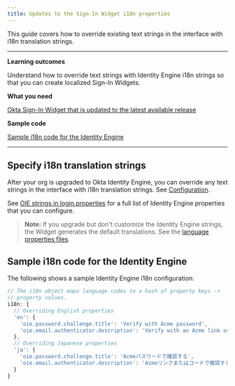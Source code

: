 ```yaml
---
title: Updates to the Sign-In Widget i18n properties
---
```


<ApiLifecycle access="ie" />

This guide covers how to override existing text strings in the interface with i18n translation strings.

---

**Learning outcomes**

Understand how to override text strings with Identity Engine i18n strings so that you can create localized Sign-In Widgets.

**What you need**

[Okta Sign-In Widget that is updated to the latest available release](/docs/guides/oie-upgrade-sign-in-widget/main/)

**Sample code**

[Sample i18n code for the Identity Engine](#sample-i18n-code-for-the-identity-engine)

---

## Specify i18n translation strings

After your org is upgraded to Okta Identity Engine, you can override any text strings in the interface with i18n translation strings. See [Configuration](https://github.com/okta/okta-signin-widget#configuration).

See [OIE strings in login.properties](https://github.com/okta/okta-signin-widget/blob/ca430bdd1b6937350f65b558878fc9ed8b34d1f7/packages/%40okta/i18n/src/properties/login.properties#L863-L865) for a full list of Identity Engine properties that you can configure.

> **Note:** If you upgrade but don't customize the Identity Engine strings, the Widget generates the default translations. See the [language properties files](https://github.com/okta/okta-signin-widget/tree/master/packages/%40okta/i18n/src/properties).

## Sample i18n code for the Identity Engine

The following shows a sample Identity Engine i18n configuration:

```javascript
// The i18n object maps language codes to a hash of property keys ->
// property values.
i18n: {
  // Overriding English properties
  'en': {
    'oie.password.challenge.title': 'Verify with Acme password',
    'oie.email.authenticator.description': 'Verify with an Acme link or code'
  },
  // Overriding Japanese properties
  'ja': {
    'oie.password.challenge.title': 'Acmeパスワードで確認する',
    'oie.email.authenticator.description': 'Acmeリンクまたはコードで確認する'
  }
}
```